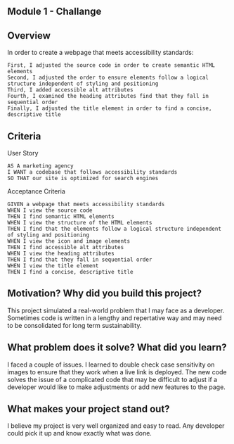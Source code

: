 ## Module 1 - Challange ##
## Overview

In order to create a webpage that meets accessibility standards:
```
First, I adjusted the source code in order to create semantic HTML elements
Second, I adjusted the order to ensure elements follow a logical structure independent of styling and positioning
Third, I added accessible alt attributes
Fourth, I examined the heading attributes find that they fall in sequential order
Finally, I adjusted the title element in order to find a concise, descriptive title
```

## Criteria

User Story
```
AS A marketing agency
I WANT a codebase that follows accessibility standards
SO THAT our site is optimized for search engines
```
Acceptance Criteria
```
GIVEN a webpage that meets accessibility standards
WHEN I view the source code
THEN I find semantic HTML elements
WHEN I view the structure of the HTML elements
THEN I find that the elements follow a logical structure independent of styling and positioning
WHEN I view the icon and image elements
THEN I find accessible alt attributes
WHEN I view the heading attributes
THEN I find that they fall in sequential order
WHEN I view the title element
THEN I find a concise, descriptive title
```
## Motivation? Why did you build this project? 
This project simulated a real-world problem that I may face as a developer. Sometimes code is written in a lengthy and repertative way and may need to be consolidated for long term sustainability. 

## What problem does it solve? What did you learn? 
I faced a couple of issues. I learned to double check case sensitivity on images to ensure that they work when a live link is deployed. The new code solves the issue of a complicated code that may be difficult to adjust if a developer would like to make adjustments or add new features to the page.

## What makes your project stand out?
I believe my project is very well organized and easy to read. Any developer could pick it up and know exactly what was done. 
